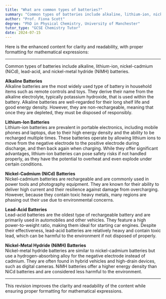 ```yaml
---
title: "What are common types of batteries?"
summary: "Common types of batteries include alkaline, lithium-ion, nickel-cadmium, lead-acid, and nickel-metal hydride batteries."
author: "Prof. Fiona Scott"
degree: "PhD in Physical Chemistry, University of Manchester"
tutor_type: "GCSE Chemistry Tutor"
date: 2024-07-15
---
```


Here is the enhanced content for clarity and readability, with proper formatting for mathematical expressions:

---

Common types of batteries include alkaline, lithium-ion, nickel-cadmium (NiCd), lead-acid, and nickel-metal hydride (NiMH) batteries.

**Alkaline Batteries**  
Alkaline batteries are the most widely used type of battery in household items such as remote controls and toys. They derive their name from the alkaline electrolyte, typically potassium hydroxide, that is used within the battery. Alkaline batteries are well-regarded for their long shelf life and good energy density. However, they are non-rechargeable, meaning that once they are depleted, they must be disposed of responsibly.

**Lithium-Ion Batteries**  
Lithium-ion batteries are prevalent in portable electronics, including mobile phones and laptops, due to their high energy density and the ability to be recharged multiple times. These batteries operate by allowing lithium ions to move from the negative electrode to the positive electrode during discharge, and then back again when charging. While they offer significant advantages, lithium-ion batteries can pose safety risks if not handled properly, as they have the potential to overheat and even explode under certain conditions.

**Nickel-Cadmium (NiCd) Batteries**  
Nickel-cadmium batteries are rechargeable and are commonly used in power tools and photography equipment. They are known for their ability to deliver high current and their resilience against damage from overcharging. However, because they contain toxic heavy metals, many regions are phasing out their use due to environmental concerns.

**Lead-Acid Batteries**  
Lead-acid batteries are the oldest type of rechargeable battery and are primarily used in automobiles and other vehicles. They feature a high power-to-weight ratio, making them ideal for starting car engines. Despite their effectiveness, lead-acid batteries are relatively heavy and contain toxic lead, which can be harmful to the environment if not disposed of properly.

**Nickel-Metal Hydride (NiMH) Batteries**  
Nickel-metal hydride batteries are similar to nickel-cadmium batteries but use a hydrogen-absorbing alloy for the negative electrode instead of cadmium. They are often found in hybrid vehicles and high-drain devices, such as digital cameras. NiMH batteries offer a higher energy density than NiCd batteries and are considered less harmful to the environment.

--- 

This revision improves the clarity and readability of the content while ensuring proper formatting for mathematical expressions.
    